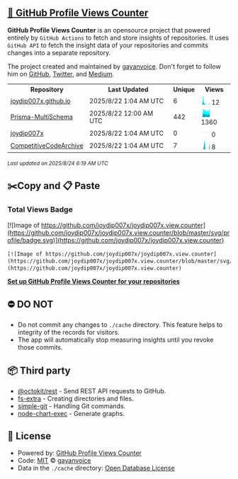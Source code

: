 ## [🚀 GitHub Profile Views Counter](https://github.com/gayanvoice/github-profile-views-counter)
**GitHub Profile Views Counter** is an opensource project that powered entirely by  `GitHub Actions` to fetch and store insights of repositories.
It uses `GitHub API` to fetch the insight data of your repositories and commits changes into a separate repository.

The project created and maintained by [gayanvoice](https://github.com/gayanvoice). Don't forget to follow him on [GitHub](https://github.com/gayanvoice), [Twitter](https://twitter.com/gayanvoice), and [Medium](https://gayanvoice.medium.com/).

<table>
	<tr>
		<th>
			Repository
		</th>
		<th>
			Last Updated
		</th>
		<th>
			Unique
		</th>
		<th>
			Views
		</th>
	</tr>
	<tr>
		<td>
			<a href="https://github.com/joydip007x/joydip007x.view.counter/tree/master/readme/885847749/year.md">
				joydip007x.github.io
			</a>
		</td>
		<td>
			2025/8/22 1:04 AM UTC
		</td>
		<td>
			6
		</td>
		<td>
			<img alt="Response time graph" src="https://github.com/joydip007x/joydip007x.view.counter/raw/master/graph/885847749/small/year.png" height="20"> 12
		</td>
	</tr>
	<tr>
		<td>
			<a href="https://github.com/joydip007x/joydip007x.view.counter/tree/master/readme/641929933/year.md">
				Prisma-MultiSchema
			</a>
		</td>
		<td>
			2025/8/22 12:00 AM UTC
		</td>
		<td>
			442
		</td>
		<td>
			<img alt="Response time graph" src="https://github.com/joydip007x/joydip007x.view.counter/raw/master/graph/641929933/small/year.png" height="20"> 1360
		</td>
	</tr>
	<tr>
		<td>
			<a href="https://github.com/joydip007x/joydip007x.view.counter/tree/master/readme/538093120/year.md">
				joydip007x
			</a>
		</td>
		<td>
			2025/8/22 1:04 AM UTC
		</td>
		<td>
			0
		</td>
		<td>
			<img alt="Response time graph" src="https://github.com/joydip007x/joydip007x.view.counter/raw/master/graph/538093120/small/year.png" height="20"> 0
		</td>
	</tr>
	<tr>
		<td>
			<a href="https://github.com/joydip007x/joydip007x.view.counter/tree/master/readme/634818522/year.md">
				CompetitiveCodeArchive
			</a>
		</td>
		<td>
			2025/8/22 1:04 AM UTC
		</td>
		<td>
			7
		</td>
		<td>
			<img alt="Response time graph" src="https://github.com/joydip007x/joydip007x.view.counter/raw/master/graph/634818522/small/year.png" height="20"> 8
		</td>
	</tr>
</table>

<small><i>Last updated on 2025/8/24 6:19 AM UTC</i></small>

## ✂️Copy and 📋 Paste
### Total Views Badge
[![Image of https://github.com/joydip007x/joydip007x.view.counter](https://github.com/joydip007x/joydip007x.view.counter/blob/master/svg/profile/badge.svg)](https://github.com/joydip007x/joydip007x.view.counter)

```readme
[![Image of https://github.com/joydip007x/joydip007x.view.counter](https://github.com/joydip007x/joydip007x.view.counter/blob/master/svg/profile/badge.svg)](https://github.com/joydip007x/joydip007x.view.counter)
```
[**Set up GitHub Profile Views Counter for your repositories**](https://github.com/gayanvoice/github-profile-views-counter)
## ⛔ DO NOT
- Do not commit any changes to `./cache` directory. This feature helps to integrity of the records for visitors.
- The app will automatically stop measuring insights until you revoke those commits.
## 📦 Third party

- [@octokit/rest](https://www.npmjs.com/package/@octokit/rest) - Send REST API requests to GitHub.
- [fs-extra](https://www.npmjs.com/package/fs-extra) - Creating directories and files.
- [simple-git](https://www.npmjs.com/package/simple-git) - Handling Git commands.
- [node-chart-exec](https://www.npmjs.com/package/node-chart-exec) - Generate graphs.
## 📄 License
- Powered by: [GitHub Profile Views Counter](https://github.com/gayanvoice/github-profile-views-counter)
- Code: [MIT](./LICENSE) © [gayanvoice](https://github.com/gayanvoice)
- Data in the `./cache` directory: [Open Database License](https://opendatacommons.org/licenses/odbl/1-0/)